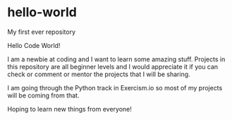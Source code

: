 # hello-world
My first ever repository

Hello Code World!

I am a newbie at coding and I want to learn some amazing stuff. Projects in this repository are all beginner levels and I would appreciate it if you can check or comment or mentor the projects that I will be sharing. 

I am going through the Python track in Exercism.io so most of my projects will be coming from that. 

Hoping to learn new things from everyone!

